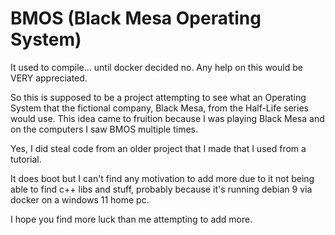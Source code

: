 # BMOS (Black Mesa Operating System)
It used to compile... until docker decided no. Any help on this would be VERY appreciated.

So this is supposed to be a project attempting to see what an Operating System that the fictional company, Black Mesa, from the Half-Life series would use. This idea came to fruition because I was playing Black Mesa and on the computers I saw BMOS multiple times.

Yes, I did steal code from an older project that I made that I used from a tutorial.

It does boot but I can't find any motivation to add more due to it not being able to find c++ libs and stuff, probably because it's running debian 9 via docker on a windows 11 home pc.

I hope you find more luck than me attempting to add more.
